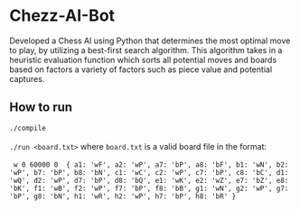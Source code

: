 # Chezz-AI-Bot
Developed a Chess AI using Python that determines the most optimal move to play, by utilizing a best-first search algorithm. This algorithm takes in a heuristic evaluation function which sorts all potential moves and boards based on factors a variety of factors such as piece value and potential captures.

## How to run
`./compile` <br>  
`./run <board.txt>` where `board.txt` is a valid board file in the format: <br>  
` w 0 60000 0 
{
a1: 'wF',
a2: 'wP',
a7: 'bP',
a8: 'bF',
b1: 'wN',
b2: 'wP',
b7: 'bP',
b8: 'bN',
c1: 'wC',
c2: 'wP',
c7: 'bP',
c8: 'bC',
d1: 'wQ',
d2: 'wP',
d7: 'bP',
d8: 'bQ',
e1: 'wK',
e2: 'wZ',
e7: 'bZ',
e8: 'bK',
f1: 'wB',
f2: 'wP',
f7: 'bP',
f8: 'bB',
g1: 'wN',
g2: 'wP',
g7: 'bP',
g8: 'bN',
h1: 'wR',
h2: 'wP',
h7: 'bP',
h8: 'bR'
}`

